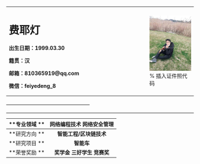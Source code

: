 <table border="0">
  <tr>
    <td width="75%">
      <h1>费耶灯</h1>
      <p><b>出生日期：1999.03.30</b></p>
      <p><b>籍贯：汉</b></p>
      <p><b>邮箱：810365919@qq.com</b></p>
      <p><b>微信：feiyedeng_8</b></p>
    </td>
    <td width="25%">
      <img src="/FYD.jpg" width="100%">      % 插入证件照代码
    </td>
  </tr>
</table>
————————————————


------------------------

  
  |  **专业领域 **    |   网络编程技术 网络安全管理  
| ------------- |:------------------:
| **研究方向 **   | __智能工程/区块链技术__
| **研究项目 **   | __智能车__
| **荣誉奖励 **   | __奖学金 三好学生 竞赛奖__






